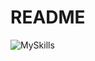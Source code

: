# README
![MySkills](https://skillicons.dev/icons?i=js,ts,html,css,react,next,nodejs,express,firebase,npm,aws,mongodb,dynamodb,python,docker,figma,c,cpp,bootstrap,tailwind,github,git,cloudflare,fastapi,bash,notion)
